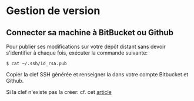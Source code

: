 # Gestion de version

## Connecter sa machine à BitBucket ou Github
Pour publier ses modifications sur votre dépôt distant sans devoir s'identifier à chaque fois, exécuter la commande suivante:

```$ cat ~/.ssh/id_rsa.pub```

Copier la clef SSH générée et renseigner la dans votre compte Bitbucket et Github.

Si la clef n'existe pas la créer: cf. cet [article](https://confluence.atlassian.com/bitbucket/set-up-ssh-for-git-728138079.html)
